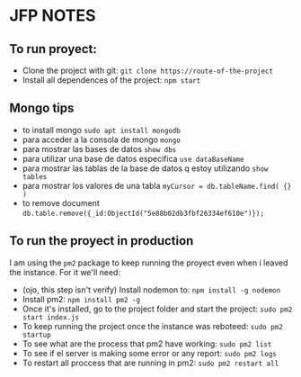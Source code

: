 # JFP NOTES

## To run proyect:
* Clone the project with git: `git clone https://route-of-the-project` 
* Install all dependences of the project: `npm start`

## Mongo tips
* to install mongo `sudo apt install mongodb`
* para acceder a la consola de mongo `mongo`
* para mostrar las bases de datos `show dbs`
* para utilizar una base de datos especifica `use dataBaseName`
* para mostrar las tablas de la base de datos q estoy utilizando `show tables`
* para mostrar los valores de una tabla `myCursor = db.tableName.find( {} )`
* to remove document `db.table.remove({_id:ObjectId("5e88b02db3fbf26334ef610e")});`

## To run the proyect in production
I am using the `pm2` package to keep running the proyect even when i leaved the instance. For it we'll need:
* (ojo, this step isn't verify) Install nodemon to: `npm install -g nodemon`
* Install pm2: `npm install pm2 -g`
* Once it's installed, go to the project folder and start the project: `sudo pm2 start index.js`
* To keep running the project once the instance was reboteed: `sudo pm2 startup`
* To see what are the process that pm2 have working: `sudo pm2 list`
* To see if el server is making some error or any report: `sudo pm2 logs`
* To restart all proccess that are running in pm2: `sudo pm2 restart all`
